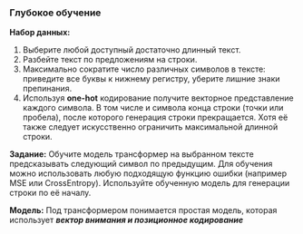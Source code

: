 ### Глубокое обучение

**Набор данных:**
1) Выберите любой доступный достаточно длинный текст. 
2) Разбейте текст по предложениям на строки. 
3) Максимально сократите число различных символов в тексте: приведите все буквы к нижнему регистру, уберите лишние знаки препинания.
4) Используя **one-hot** кодирование получите векторное представление каждого символа. В том числе и символа конца строки (точки или пробела), после которого генерация строки прекращается.
Хотя её также следует искусственно ограничить максимальной длинной строки.

**Задание:**
Обучите модель трансформер на выбранном тексте предсказывать следующий символ по предыдущим. 
Для обучения можно использовать любую подходящую функцию ошибки (например MSE или CrossEntropy). 
Используйте обученную модель для генерации строки по её началу.

**Модель:**
Под трансформером понимается простая модель, которая использует ***вектор внимания и позиционное кодирование***

